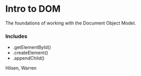 # Intro to DOM
The foundations of working with the Document Object Model.

### Includes
- .getElementById()
- .createElement()
- .appendChild()

Hilsen, Warren
